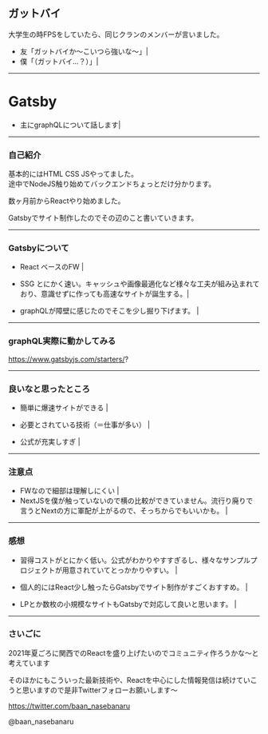 ## ガットバイ

大学生の時FPSをしていたら、同じクランのメンバーが言いました。

- 友「ガットバイか〜こいつら強いな〜」|
- 僕「（ガットバイ…？）」|

---

# Gatsby

- 主にgraphQLについて話します|

---

### 自己紹介

基本的にはHTML CSS JSやってました。  
途中でNodeJS触り始めてバックエンドちょっとだけ分かります。

数ヶ月前からReactやり始めました。

Gatsbyでサイト制作したのでその辺のこと書いていきます。

---

### Gatsbyについて

- React ベースのFW |  
- SSG とにかく速い。キャッシュや画像最適化など様々な工夫が組み込まれており、意識せずに作っても高速なサイトが誕生する。|

- graphQLが障壁に感じたのでそこを少し掘り下げます。 |
---

### graphQL実際に動かしてみる

https://www.gatsbyjs.com/starters/?

---

### 良いなと思ったところ

- 簡単に爆速サイトができる |

- 必要とされている技術（＝仕事が多い） |

- 公式が充実しすぎ |

---

### 注意点

- FWなので細部は理解しにくい |
- NextJSを僕が触っていないので横の比較ができていません。流行り廃りで言うとNextの方に軍配が上がるので、そっちからでもいいかも。 |

---

### 感想

- 習得コストがとにかく低い。公式がわかりやすすぎるし、様々なサンプルプロジェクトが用意されていてとっかかりやすい。 |

- 個人的にはReact少し触ったらGatsbyでサイト制作がすごくおすすめ。 |
- LPとか数枚の小規模なサイトもGatsbyで対応して良いと思います。 |

---

### さいごに

2021年夏ごろに関西でのReactを盛り上げたいのでコミュニティ作ろうかな〜と考えています

そのほかにもこういった最新技術や、Reactを中心にした情報発信は続けていこうと思いますので是非Twitterフォローお願いします〜

https://twitter.com/baan_nasebanaru

@baan_nasebanaru
